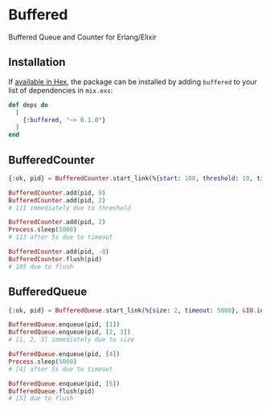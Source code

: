 # Buffered

Buffered Queue and Counter for Erlang/Elixir

## Installation

If [available in Hex](https://hex.pm/docs/publish), the package can be installed
by adding `buffered` to your list of dependencies in `mix.exs`:

```elixir
def deps do
  [
    {:buffered, "~> 0.1.0"}
  ]
end
```

## BufferedCounter

```elixir
{:ok, pid} = BufferedCounter.start_link(%{start: 100, threshold: 10, timeout: 5000}, &IO.inspect/1)

BufferedCounter.add(pid, 9)
BufferedCounter.add(pid, 2)
# 111 immediately due to threshold

BufferedCounter.add(pid, 2)
Process.sleep(5000)
# 113 after 5s due to timeout

BufferedCounter.add(pid, -8)
BufferedCounter.flush(pid)
# 105 due to flush
```

## BufferedQueue

```elixir
{:ok, pid} = BufferedQueue.start_link(%{size: 2, timeout: 5000}, &IO.inspect/1)

BufferedQueue.enqueue(pid, [1])
BufferedQueue.enqueue(pid, [2, 3])
# [1, 2, 3] immediately due to size

BufferedQueue.enqueue(pid, [4])
Process.sleep(5000)
# [4] after 5s due to timeout

BufferedQueue.enqueue(pid, [5])
BufferedQueue.flush(pid)
# [5] due to flush
```
